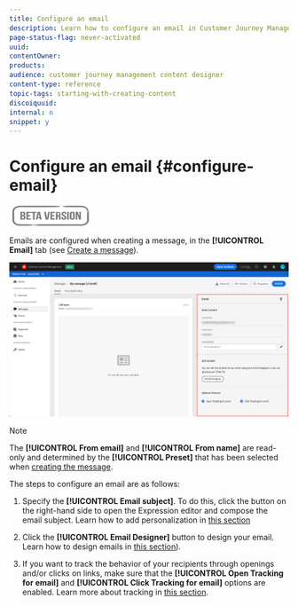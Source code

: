 ```yaml
---
title: Configure an email
description: Learn how to configure an email in Customer Journey Management
page-status-flag: never-activated
uuid: 
contentOwner:
products:
audience: customer journey management content designer
content-type: reference
topic-tags: starting-with-creating-content
discoiquuid:
internal: n
snippet: y
---
```

# Configure an email {#configure-email}

![](assets/do-not-localize/badge.png)

Emails are configured when creating a message, in the **[!UICONTROL Email]** tab (see [Create a message](create-message.md)).

![](assets/emails-configuration.png)

>[!NOTE]
>
>The **[!UICONTROL From email]** and **[!UICONTROL From name]** are read-only and determined by the **[!UICONTROL Preset]** that has been selected when [creating the message](create-message.md).

The steps to configure an email are as follows:

1. Specify the **[!UICONTROL Email subject]**. To do this, click the button on the right-hand side to open the Expression editor and compose the email subject. Learn how to add personalization in [this section](personalization/personalization-aeras.md)

1. Click the **[!UICONTROL Email Designer]** button to design your email. Learn how to design emails in [this section](design-emails.md)).

1. If you want to track the behavior of your recipients through openings and/or clicks on links, make sure that the **[!UICONTROL Open Tracking for email]** and **[!UICONTROL Click Tracking for email]** options are enabled. Learn more about tracking in [this section](message-tracking.md).
